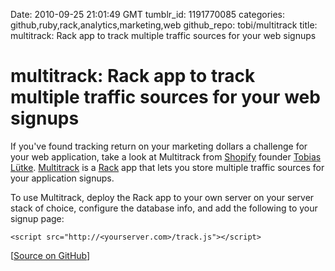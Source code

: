 Date: 2010-09-25 21:01:49 GMT
tumblr_id: 1191770085
categories: github,ruby,rack,analytics,marketing,web
github_repo: tobi/multitrack
title: multitrack: Rack app to track multiple traffic sources for your web signups

# multitrack: Rack app to track multiple traffic sources for your web signups

If you've found tracking return on your marketing dollars a challenge for your web application, take a look at Multitrack from [Shopify](http://shopify.com) founder [Tobias Lütke](http://github.com/tobi). [Multitrack](http://github.com/tobi/multitrack) is a [Rack](http://rack.rubyforge.org) app that lets you store multiple traffic sources for your application signups.

To use Multitrack, deploy the Rack app to your own server on your server stack of choice, configure the database info, and add the following to your signup page:

    <script src="http://<yourserver.com>/track.js"></script>


[[Source on GitHub](http://github.com/tobi/multitrack)]
